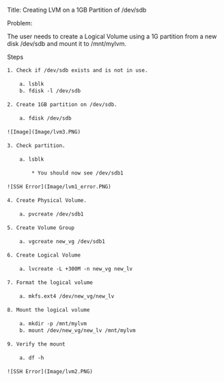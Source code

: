 Title: Creating LVM on a 1GB Partition of /dev/sdb

Problem:

The user needs to create a Logical Volume using a 1G partition from a new disk /dev/sdb and mount it to /mnt/mylvm.

Steps

	1. Check if /dev/sdb exists and is not in use.

		a. lsblk
		b. fdisk -l /dev/sdb
	
	2. Create 1GB partition on /dev/sdb.

		a. fdisk /dev/sdb
	
	![Image](Image/lvm3.PNG)

	3. Check partition.
	
		a. lsblk
		
			* You should now see /dev/sdb1
	
	![SSH Error](Image/lvm1_error.PNG)

	4. Create Physical Volume.
	
		a. pvcreate /dev/sdb1
	
	5. Create Volume Group

		a. vgcreate new_vg /dev/sdb1 
	
	6. Create Logical Volume

		a. lvcreate -L +300M -n new_vg new_lv 

	7. Format the logical volume

		a. mkfs.ext4 /dev/new_vg/new_lv
	
	8. Mount the logical volume

		a. mkdir -p /mnt/mylvm
		b. mount /dev/new_vg/new_lv /mnt/mylvm
	
	9. Verify the mount

		a. df -h

	![SSH Error](Image/lvm2.PNG)

